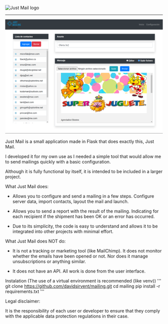 ![Just Mail logo](https://repository-images.githubusercontent.com/314703824/4a242500-3338-11eb-88f9-63ad6138e6fd)
___
![Main view](https://github.com/davidsirvent/mailing/raw/main/readme_img/principal.png)

Just Mail is a small application made in Flask that does exactly this, Just Mail.

I developed it for my own use as I needed a simple tool that would allow me to send mailings quickly with a basic configuration.

Although it is fully functional by itself, it is intended to be included in a larger project.

What Just Mail does:

- Allows you to configure and send a mailing in a few steps. Configure server data, import contacts, layout the mail and launch.

- Allows you to send a report with the result of the mailing. Indicating for each recipient if the shipment has been OK or an error has occurred.

- Due to its simplicity, the code is easy to understand and allows it to be integrated into other projects with minimal effort.

What Just Mail does NOT do:

- It is not a tracking or marketing tool (like MailChimp). It does not monitor whether the emails have been opened or not. Nor does it manage unsubscriptions or anything similar.

- It does not have an API. All work is done from the user interface.

Instalation (The use of a virtual environment is recommended (like venv))
'''
git clone https://github.com/davidsirvent/mailing.git
cd mailing
pip install -r requirements.txt
'''
 

Legal disclaimer:

It is the responsibility of each user or developer to ensure that they comply with the applicable data protection regulations in their case.